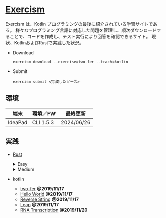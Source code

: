 # [Exercism](https://exercism.io/my/tracks)

  Exercism は、Kotlin プログラミングの最後に紹介されている学習サイトである。
  様々なプログラミング言語に対応した問題を管理し、順次ダウンロードすることで、コードを作成し、テスト実行により回答を確認できるサイト。
  現状、KotlinおよびRustで実践した状況。

- Download

  ```
  exercism download --exercise=two-fer --track=kotlin
  ```

- Submit

  ```
  exercism submit <完成したソース>
  ```

##  環境
  |端末       |環境／FW      |最終更新
  |-----------|-------------|----------
  |IdeaPad    |CLI 1.5.3    |2024/06/26

##  実践

- [Rust](https://exercism.org/tracks/rust/exercises)
  <details>
  <summary>Easy</summary>

    |名前                   |状態
    |----------------------|----------
    |armstrong-numbers     |<span style="color: red;">*finished*</span>
    |beer-song             |<span style="color: red;">*finished*</span>
    |difference-of-squares |<span style="color: red;">*finished*</span>
    |gigasecond            |<span style="color: red;">*finished*</span>
    |grains                |<span style="color: yellow;">*suspended*</span>
    |hello-world           |<span style="color: red;">[*finished*](https://exercism.org/tracks/rust/exercises/hello-world)</span>
    |leap                  |<span style="color: red;">*finished*</span>
    |nth-prime             |<span style="color: red;">*finished*</span>
    |prime-factors         |<span style="color: red;">*finished*</span>
    |proverb               |<span style="color: red;">*finished*</span>
    |reverse-string        |<span style="color: red;">*finished*</span>
    |eliuds-eggs           |<span style="color: red;">*finished*</span>
    |kindergarten-garden   |<span style="color: red;">*finished*</span>
    |series                |<span style="color: red;">*finished*</span>
    |diffie-hellman        |<span style="color: yellow;">*suspended*</span>
    |collatz-conjecture    |<span style="color: red;">*finished*</span>
    |matching-brackets     |<span style="color: red;">*finished*</span>
    |high-scores           |<span style="color: yellow;">*suspended*</span>
    |bob                   |<span style="color: red;">*finished*</span>
    |sum-of-multiples      |<span style="color: red;">*finished*</span>
    |raindrops             |<span style="color: red;">*finished*</span>
  </details>

  <details>
  <summary>Medium</summary>

    |名前                   |状態
    |----------------------|----------
    |acronym               |<span style="color: red;">*finished*</span>
    |all-your-base         |<span style="color: red;">*finished*</span>
    |allergies             |<span style="color: red;">*finished*</span>
    |alphametics           |<span style="color: yellow;">*suspended*</span>
    |anagram               |<span style="color: red;">*finished*</span>
    |binary-search         |<span style="color: red;">*finished* (Except Generic)</span>
    |bowling               |<span style="color: red;">*finished*</span>
    |clock                 |<span style="color: red;">*finished*</span>
    |dot-dsl               |<span style="color: red;">*finished*</span>
    |etl                   |<span style="color: red;">*finished*</span>
    |grade-school          |<span style="color: red;">*finished*</span>
    |hamming               |<span style="color: red;">*finished*</span>
    |isbn-verifier         |<span style="color: red;">*finished*</span>
    |isogram               |<span style="color: red;">*finished*</span>
    |luhn                  |<span style="color: red;">*finished*</span>
    |minesweeper           |<span style="color: yellow;">*suspended*</span>
    |nucleotide-count      |<span style="color: red;">*finished*</span>
    |paasio                |<span style="color: yellow;">*suspended*</span>
    |palindrome-products   |<span style="color: red;">*finished*</span>
    |pangram               |<span style="color: red;">*finished*</span>
    |pascals-triangle      |<span style="color: red;">*finished*</span>
    |perfect-numbers       |<span style="color: red;">*finished*</span>
    |pig-latin             |<span style="color: red;">*finished*</span>
    |queen-attack          |<span style="color: red;">*finished*</span>
    |rna-transcription     |<span style="color: red;">*finished*</span>
    |run-length-encoding   |<span style="color: red;">*finished*</span>
    |saddle-points         |<span style="color: red;">*finished*</span>
    |say                   |<span style="color: red;">*finished*</span>
    |scrabble-score        |<span style="color: red;">*finished*</span>
    |sieve                 |**2024/07/26**  <span style="color: red;">*finished*</span>
    |simple-linked-list
    |space-age             |<span style="color: red;">*finished*</span>
    |spiral-matrix
    |sublist               |<span style="color: red;">*finished*</span>
    |tournament
    |triangle

  </details>

- kotlin
  - [two-fer](https://exercism.io/my/solutions/aa2de6b105d34450b4750cae4938773a) **@2019/11/17**
  - [Hello World](https://exercism.io/my/solutions/49b7155b034142da95bc5c44c17a8c36) **@2019/11/17**
  - [Reverse String](https://exercism.io/my/solutions/cbdaaa17f5574fa58c552d37d635c681) **@2019/11/17**
  - [Leap](https://exercism.io/my/solutions/775889fd51284ed69f224e352242d625) **@2019/11/17**
  - [RNA Transcription](https://exercism.io/my/solutions/3ef66e48eb1d4e2b8766d443d34a0198) **@2019/11/20**
